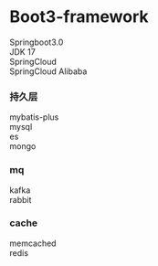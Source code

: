 # Boot3-framework
Springboot3.0  
JDK 17  
SpringCloud  
SpringCloud Alibaba  

### 持久层
mybatis-plus  
mysql  
es  
mongo  

### mq
kafka   
rabbit

### cache
memcached  
redis
